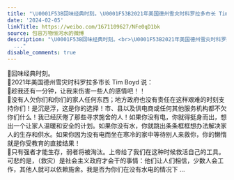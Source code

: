 ```yaml
---
title: "\U0001F53B回味经典时刻。\U0001F53B2021年美国德州雪灾时科罗拉多市长 Tim Boyd 说：\U0001F539趁我还有一分钟，让我来伤害一些人的感情吧！！\U0001F539没有人欠你们和你们的家人任何东..."
date: '2024-02-05'
linkTitle: https://weibo.com/1671109627/NFe0qD1bk
source: 包容万物恒河水的微博
description: "\U0001F53B回味经典时刻。<br>\U0001F53B2021年美国德州雪灾时科罗拉多市长 Tim Boyd 说：<br>\U0001F539趁我还有一分钟，让我来伤害一些人的感情吧！！<br>\U0001F539没有人欠你们和你们的家人任何东西；地方政府也没有责任在这样艰难的时刻支持你们！是沉是浮，这是你的选择！市、县以及供电商或任何其他服务机构都不欠你们什么！我已经厌倦了那些寻求施舍的人！如果你没有电，你就得挺身而出，想出一个让家人温暖和安全的计划。如果你没有水，你就跳出条条框框想办法解决家人的生存和供水。如果你因为没有电而坐在寒冷的家中等待别人来救你，你的懒惰就是你受教育的直接结果！<br>\U0001F539只有强者才能生存，弱者将被淘汰。上帝给了我们在这种时候救活自己的工具。可悲的是，（救灾）是社会主义政府才会干的事情：他们让人们相信，少数人会工作，其他人就可以依赖施舍。我是否为你们在没有水电的情况下
  ..."
disable_comments: true
---
```

🔻回味经典时刻。<br>🔻2021年美国德州雪灾时科罗拉多市长 Tim Boyd 说：<br>🔹趁我还有一分钟，让我来伤害一些人的感情吧！！<br>🔹没有人欠你们和你们的家人任何东西；地方政府也没有责任在这样艰难的时刻支持你们！是沉是浮，这是你的选择！市、县以及供电商或任何其他服务机构都不欠你们什么！我已经厌倦了那些寻求施舍的人！如果你没有电，你就得挺身而出，想出一个让家人温暖和安全的计划。如果你没有水，你就跳出条条框框想办法解决家人的生存和供水。如果你因为没有电而坐在寒冷的家中等待别人来救你，你的懒惰就是你受教育的直接结果！<br>🔹只有强者才能生存，弱者将被淘汰。上帝给了我们在这种时候救活自己的工具。可悲的是，（救灾）是社会主义政府才会干的事情：他们让人们相信，少数人会工作，其他人就可以依赖施舍。我是否为你们在没有水电的情况下 ...